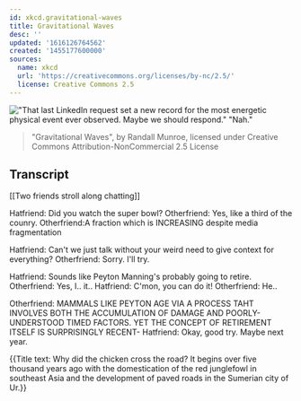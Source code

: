 ```yaml
---
id: xkcd.gravitational-waves
title: Gravitational Waves
desc: ''
updated: '1616126764562'
created: '1455177600000'
sources:
  name: xkcd
  url: 'https://creativecommons.org/licenses/by-nc/2.5/'
  license: Creative Commons 2.5
---
```

!["That last LinkedIn request set a new record for the most energetic physical event ever observed. Maybe we should respond." "Nah."](https://imgs.xkcd.com/comics/gravitational_waves.png)
> "Gravitational Waves", by Randall Munroe, licensed under Creative Commons Attribution-NonCommercial 2.5 License

## Transcript
[[Two friends stroll along chatting]]

Hatfriend: Did you watch the super bowl?
Otherfriend: Yes, like a third of the counry.
Otherfriend:A fraction which is INCREASING despite media fragmentation

Hatfriend: Can't we just talk without your weird need to give context for everything?
Otherfriend: Sorry. I'll try.

Hatfriend: Sounds like Peyton Manning's probably going to retire.
Otherfriend: Yes, I.. it..
Hatfriend: C'mon, you can do it!
Otherfriend: He..

Otherfriend: MAMMALS LIKE PEYTON AGE VIA A PROCESS TAHT INVOLVES BOTH THE ACCUMULATION OF DAMAGE AND POORLY-UNDERSTOOD TIMED FACTORS. YET THE CONCEPT OF RETIREMENT ITSELF IS SURPRISINGLY RECENT-
Hatfriend: Okay, good try. Maybe next year.

{{Title text: Why did the chicken cross the road? It begins over five thousand years ago with the domestication of the red junglefowl in southeast Asia and the development of paved roads in the Sumerian city of Ur.}}
